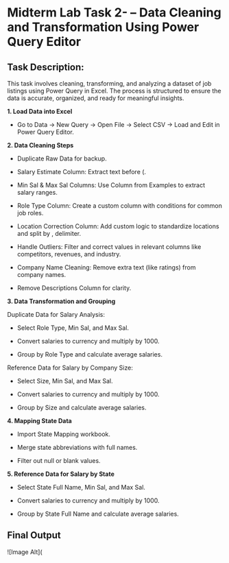 # Midterm Lab Task 2- – Data Cleaning and Transformation Using Power Query Editor

## Task Description:
This task involves cleaning, transforming, and analyzing a dataset of job listings using Power Query in Excel. The process is structured to ensure the data is accurate, organized, and ready for meaningful insights.


**1. Load Data into Excel**

- Go to Data → New Query → Open File → Select CSV → Load and Edit in Power Query Editor.

**2. Data Cleaning Steps**

- Duplicate Raw Data for backup.
  
- Salary Estimate Column: Extract text before (.
  
- Min Sal & Max Sal Columns: Use Column from Examples to extract salary ranges.
  
- Role Type Column: Create a custom column with conditions for common job roles.
  
- Location Correction Column: Add custom logic to standardize locations and split by , delimiter.
  
- Handle Outliers: Filter and correct values in relevant columns like competitors, revenues, and industry.
  
- Company Name Cleaning: Remove extra text (like ratings) from company names.
  
- Remove Descriptions Column for clarity.
  
**3. Data Transformation and Grouping**

Duplicate Data for Salary Analysis:

- Select Role Type, Min Sal, and Max Sal.
  
- Convert salaries to currency and multiply by 1000.
  
- Group by Role Type and calculate average salaries.
  
Reference Data for Salary by Company Size:

- Select Size, Min Sal, and Max Sal.
  
- Convert salaries to currency and multiply by 1000.
  
- Group by Size and calculate average salaries.
  
**4. Mapping State Data**

- Import State Mapping workbook.
  
- Merge state abbreviations with full names.
  
- Filter out null or blank values.

**5. Reference Data for Salary by State**

- Select State Full Name, Min Sal, and Max Sal.
  
- Convert salaries to currency and multiply by 1000.
  
- Group by State Full Name and calculate average salaries.

## Final Output
![Image Alt](
